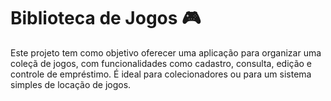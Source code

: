 # Biblioteca de Jogos 🎮
Este projeto tem como objetivo oferecer uma aplicação para organizar uma coleçã de jogos, com funcionalidades como cadastro, consulta, edição e controle de empréstimo. É ideal para colecionadores ou para um sistema simples de locação de jogos. 

